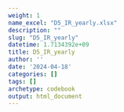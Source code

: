 ```yaml
---
weight: 1
name_excel: "D5_IR_yearly.xlsx"
description: ""
slug: "D5_IR_yearly"
datetime: 1.7134392e+09
title: D5_IR_yearly
author: ''
date: '2024-04-18'
categories: []
tags: []
archetype: codebook
output: html_document
---
```


<div class="tabcontent"></div>
